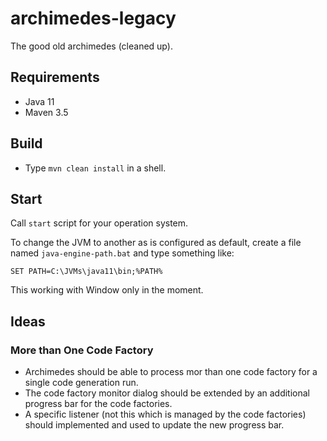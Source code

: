 # archimedes-legacy
The good old archimedes (cleaned up).


## Requirements

* Java 11
* Maven 3.5


## Build

* Type `mvn clean install` in a shell.


## Start

Call `start` script for your operation system.

To change the JVM to another as is configured as default, create a file named `java-engine-path.bat` and type something like:
```
SET PATH=C:\JVMs\java11\bin;%PATH%
```

This working with Window only in the moment.


## Ideas

### More than One Code Factory

- Archimedes should be able to process mor than one code factory for a single code generation run.
- The code factory monitor dialog should be extended by an additional progress bar for the code factories.
- A specific listener (not this which is managed by the code factories) should implemented and used to update the new progress bar.
